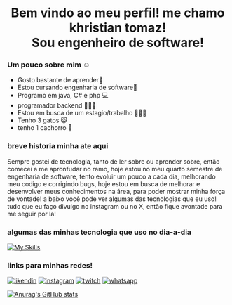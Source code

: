 <h1 align="center">
Bem vindo ao meu perfil! me chamo khristian tomaz! <br>Sou engenheiro de software!</h1>
</h1>


 ### Um pouco sobre mim ☺️
  - Gosto bastante de aprender📖
  - Estou cursando engenharia de software🚀
  - Programo em java, C# e php 💻
  - programador backend 👨🏼‍💻
  - Estou em busca de um estagio/trabalho 🧑🏼‍💼
  - Tenho 3 gatos 😺
  - tenho 1 cachorro 🐶

### breve historia minha ate aqui
 Sempre gostei de tecnologia, tanto de ler sobre ou aprender sobre, então comecei a me apronfudar no ramo, hoje estou no meu quarto semestre de engenharia de software, tento evoluir um pouco a cada dia, melhorando meu codigo e corrigindo bugs, hoje estou em busca de melhorar e desenvolver meus conhecimentos na área, para poder mostrar minha força de vontade! a baixo você pode ver algumas das tecnologias que eu uso! tudo que eu faço divulgo no instagram ou no X, então fique avontade para me seguir por la! 

### algumas das minhas tecnologia que uso no dia-a-dia 
 [![My Skills](https://skillicons.dev/icons?i=cs,dotnet,java,mysql,react,visualstudio,vscode,github,git,docker,php,postgres,postman)](https://skillicons.dev)

### links para minhas redes! 
 
 [![likendin](https://img.shields.io/badge/LinkedIn-0077B5?style=for-the-badge&logo=linkedin&logoColor=white)](https://www.linkedin.com/in/khristian-tomaz/)  [![instagram](https://img.shields.io/badge/Instagram-E4405F?style=for-the-badge&logo=instagram&logoColor=white)](https://www.instagram.com/iluzinh0/)  [![twitch](https://img.shields.io/badge/Twitch-9146FF?style=for-the-badge&logo=twitch&logoColor=white)](https://www.twitch.tv/iluzinh0) [![whatsapp](https://img.shields.io/badge/WhatsApp-25D366?style=for-the-badge&logo=whatsapp&logoColor=white)](https://contate.me/khristiantomaz)

[![Anurag's GitHub stats](https://github-readme-stats.vercel.app/api?username=khristiantomaz&theme=dark
)](https://github.com/anuraghazra/github-readme-stats)
